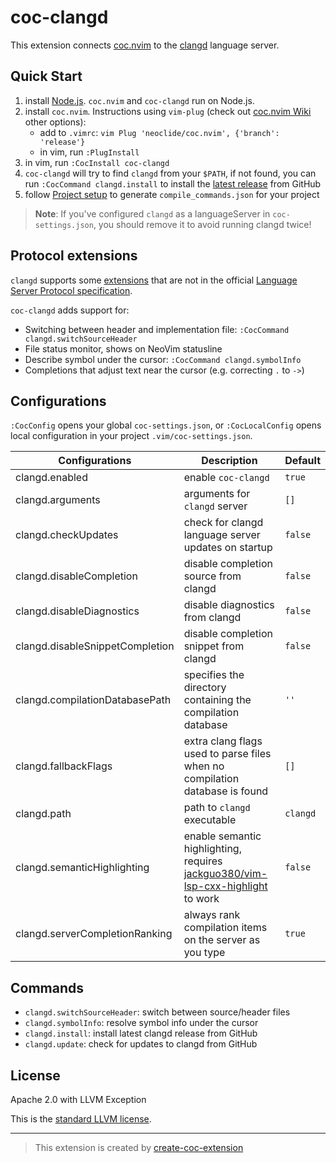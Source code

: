 # coc-clangd

This extension connects [coc.nvim][] to the [clangd][] language server.

## Quick Start

1. install [Node.js][]. `coc.nvim` and `coc-clangd` run on Node.js.
1. install `coc.nvim`. Instructions using `vim-plug` (check out [coc.nvim Wiki][] other options):
   - add to `.vimrc`: `vim Plug 'neoclide/coc.nvim', {'branch': 'release'}`
   - in vim, run `:PlugInstall`
1. in vim, run `:CocInstall coc-clangd`
1. `coc-clangd` will try to find `clangd` from your `$PATH`, if not found, you can run `:CocCommand clangd.install` to install the [latest release][] from GitHub
1. follow [Project setup][] to generate `compile_commands.json` for your project

> **Note**: If you've configured `clangd` as a languageServer in `coc-settings.json`, you should remove it to avoid running clangd twice!

## Protocol extensions

`clangd` supports some [extensions][] that are not in the official [Language Server Protocol specification][lsp].

`coc-clangd` adds support for:

- Switching between header and implementation file: `:CocCommand clangd.switchSourceHeader`
- File status monitor, shows on NeoVim statusline
- Describe symbol under the cursor: `:CocCommand clangd.symbolInfo`
- Completions that adjust text near the cursor (e.g. correcting `.` to `->`)

## Configurations

`:CocConfig` opens your global `coc-settings.json`, or `:CocLocalConfig` opens local configuration in your project `.vim/coc-settings.json`.

| Configurations | Description | Default |
| -- | -- | -- |
| clangd.enabled | enable `coc-clangd` | `true` |
| clangd.arguments | arguments for `clangd` server | `[]` |
| clangd.checkUpdates | check for clangd language server updates on startup | `false` |
| clangd.disableCompletion | disable completion source from clangd | `false` |
| clangd.disableDiagnostics | disable diagnostics from clangd | `false` |
| clangd.disableSnippetCompletion | disable completion snippet from clangd | `false` |
| clangd.compilationDatabasePath | specifies the directory containing the compilation database | `''` |
| clangd.fallbackFlags | extra clang flags used to parse files when no compilation database is found | `[]` |
| clangd.path | path to `clangd` executable | `clangd` |
| clangd.semanticHighlighting | enable semantic highlighting, requires [jackguo380/vim-lsp-cxx-highlight](https://github.com/jackguo380/vim-lsp-cxx-highlight) to work | `false` |
| clangd.serverCompletionRanking | always rank compilation items on the server as you type | `true` |

## Commands

- `clangd.switchSourceHeader`: switch between source/header files
- `clangd.symbolInfo`: resolve symbol info under the cursor
- `clangd.install`: install latest clangd release from GitHub
- `clangd.update`: check for updates to clangd from GitHub

## License

Apache 2.0 with LLVM Exception

This is the [standard LLVM license](https://llvm.org/foundation/relicensing/).

---

> This extension is created by [create-coc-extension](https://github.com/fannheyward/create-coc-extension)

[node.js]: https://nodejs.org/en/
[clangd]: https://clangd.llvm.org/installation.html
[coc.nvim]: https://github.com/neoclide/coc.nvim
[coc.nvim wiki]: https://github.com/neoclide/coc.nvim/wiki/Install-coc.nvim
[lsp]: https://microsoft.github.io/language-server-protocol/specification
[extensions]: https://clangd.llvm.org/extensions.html
[latest release]: https://github.com/clangd/clangd/releases
[project setup]: https://clangd.llvm.org/installation.html#project-setup
